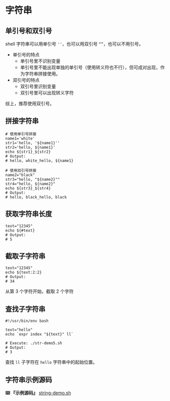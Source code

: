 字符串
======

单引号和双引号
--------------

shell 字符串可以用单引号 `''`，也可以用双引号 `“”`，也可以不用引号。

-   单引号的特点
    -   单引号里不识别变量
    -   单引号里不能出现单独的单引号（使用转义符也不行），但可成对出现，作为字符串拼接使用。
-   双引号的特点
    -   双引号里识别变量
    -   双引号里可以出现转义字符

综上，推荐使用双引号。

拼接字符串
----------

```
# 使用单引号拼接
name1='white'
str1='hello, '${name1}''
str2='hello, ${name1}'
echo ${str1}_${str2}
# Output:
# hello, white_hello, ${name1}

# 使用双引号拼接
name2="black"
str3="hello, "${name2}""
str4="hello, ${name2}"
echo ${str3}_${str4}
# Output:
# hello, black_hello, black
```

获取字符串长度
--------------

```
text="12345"
echo ${#text}
# Output:
# 5
```

截取子字符串
------------

```
text="12345"
echo ${text:2:2}
# Output:
# 34
```

从第 3 个字符开始，截取 2 个字符

查找子字符串
------------

```
#!/usr/bin/env bash

text="hello"
echo `expr index "${text}" ll`

# Execute: ./str-demo5.sh
# Output:
# 3
```

查找 `ll` 子字符在 `hello` 字符串中的起始位置。

字符串示例源码
--------------

**⌨️ 『示例源码』**
[string-demo.sh](https://github.com/dunwu/os-tutorial/tree/master/codes/shell/demos/string-demo.sh)
